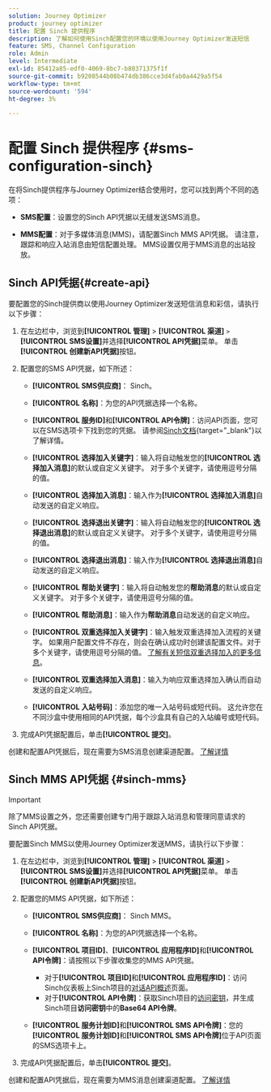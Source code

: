 ```yaml
---
solution: Journey Optimizer
product: journey optimizer
title: 配置 Sinch 提供程序
description: 了解如何使用Sinch配置您的环境以使用Journey Optimizer发送短信
feature: SMS, Channel Configuration
role: Admin
level: Intermediate
exl-id: 85412a85-edf0-4069-8bc7-b80371375f1f
source-git-commit: b9208544b08b474db386cce3d4fab0a4429a5f54
workflow-type: tm+mt
source-wordcount: '594'
ht-degree: 3%

---
```


# 配置 Sinch 提供程序 {#sms-configuration-sinch}

在将Sinch提供程序与Journey Optimizer结合使用时，您可以找到两个不同的选项：

* **SMS配置**：设置您的Sinch API凭据以无缝发送SMS消息。

* **MMS配置**：对于多媒体消息(MMS)，请配置Sinch MMS API凭据。 请注意，跟踪和响应入站消息由短信配置处理。 MMS设置仅用于MMS消息的出站投放。

## Sinch API凭据{#create-api}

要配置您的Sinch提供商以使用Journey Optimizer发送短信消息和彩信，请执行以下步骤：

1. 在左边栏中，浏览到&#x200B;**[!UICONTROL 管理]** > **[!UICONTROL 渠道]** `>` **[!UICONTROL SMS设置]**&#x200B;并选择&#x200B;**[!UICONTROL API凭据]**&#x200B;菜单。 单击&#x200B;**[!UICONTROL 创建新API凭据]**&#x200B;按钮。

1. 配置您的SMS API凭据，如下所述：

   * **[!UICONTROL SMS供应商]**： Sinch。

   * **[!UICONTROL 名称]**：为您的API凭据选择一个名称。

   * **[!UICONTROL 服务ID]**&#x200B;和&#x200B;**[!UICONTROL API令牌]**：访问API页面，您可以在SMS选项卡下找到您的凭据。 请参阅[Sinch文档](https://developers.sinch.com/docs/sms/getting-started/){target="_blank"}以了解详情。

   * **[!UICONTROL 选择加入关键字]**：输入将自动触发您的&#x200B;**[!UICONTROL 选择加入消息]**&#x200B;的默认或自定义关键字。 对于多个关键字，请使用逗号分隔的值。

   * **[!UICONTROL 选择加入消息]**：输入作为&#x200B;**[!UICONTROL 选择加入消息]**&#x200B;自动发送的自定义响应。

   * **[!UICONTROL 选择退出关键字]**：输入将自动触发您的&#x200B;**[!UICONTROL 选择退出消息]**&#x200B;的默认或自定义关键字。 对于多个关键字，请使用逗号分隔的值。

   * **[!UICONTROL 选择退出消息]**：输入作为&#x200B;**[!UICONTROL 选择退出消息]**&#x200B;自动发送的自定义响应。

   * **[!UICONTROL 帮助关键字]**：输入将自动触发您的&#x200B;**帮助消息**&#x200B;的默认或自定义关键字。 对于多个关键字，请使用逗号分隔的值。

   * **[!UICONTROL 帮助消息]**：输入作为&#x200B;**帮助消息**&#x200B;自动发送的自定义响应。

   * **[!UICONTROL 双重选择加入关键字]**：输入触发双重选择加入流程的关键字。 如果用户配置文件不存在，则会在确认成功时创建该配置文件。对于多个关键字，请使用逗号分隔的值。 [了解有关短信双重选择加入的更多信息](https://video.tv.adobe.com/v/3427129/?learn=on)。

   * **[!UICONTROL 双重选择加入消息]**：输入为响应双重选择加入确认而自动发送的自定义响应。

   * **[!UICONTROL 入站号码]**：添加您的唯一入站号码或短代码。 这允许您在不同沙盒中使用相同的API凭据，每个沙盒具有自己的入站编号或短代码。

1. 完成API凭据配置后，单击&#x200B;**[!UICONTROL 提交]**。

创建和配置API凭据后，现在需要为SMS消息创建渠道配置。 [了解详情](sms-configuration-surface.md)

## Sinch MMS API凭据 {#sinch-mms}

>[!IMPORTANT]
>
> 除了MMS设置之外，您还需要创建专门用于跟踪入站消息和管理同意请求的Sinch API凭据。

要配置Sinch MMS以使用Journey Optimizer发送MMS，请执行以下步骤：

1. 在左边栏中，浏览到&#x200B;**[!UICONTROL 管理]** > **[!UICONTROL 渠道]** `>` **[!UICONTROL SMS设置]**&#x200B;并选择&#x200B;**[!UICONTROL API凭据]**&#x200B;菜单。 单击&#x200B;**[!UICONTROL 创建新API凭据]**&#x200B;按钮。

1. 配置您的MMS API凭据，如下所述：

   * **[!UICONTROL SMS供应商]**： Sinch MMS。

   * **[!UICONTROL 名称]**：为您的API凭据选择一个名称。

   * **[!UICONTROL 项目ID]**、**[!UICONTROL 应用程序ID]**&#x200B;和&#x200B;**[!UICONTROL API令牌]**：请按照以下步骤收集您的MMS API凭据。

      * 对于&#x200B;**[!UICONTROL 项目ID]**&#x200B;和&#x200B;**[!UICONTROL 应用程序ID]**：访问Sinch仪表板上Sinch项目的[对话API概述](https://dashboard.sinch.com/convapi/overview)页面。
      * 对于&#x200B;**[!UICONTROL API令牌]**：获取Sinch项目的[访问密钥](https://community.sinch.com/t5/Customer-Dashboard/Sinch-Access-Keys/ta-p/12638)，并生成Sinch项目&#x200B;**访问密钥**&#x200B;中的&#x200B;**Base64 API令牌**。

   * **[!UICONTROL 服务计划ID]**&#x200B;和&#x200B;**[!UICONTROL SMS API令牌]**：您的&#x200B;**[!UICONTROL 服务计划ID]**&#x200B;和&#x200B;**[!UICONTROL SMS API令牌]**&#x200B;位于API页面的SMS选项卡上。

1. 完成API凭据配置后，单击&#x200B;**[!UICONTROL 提交]**。

创建和配置API凭据后，现在需要为MMS消息创建渠道配置。 [了解详情](sms-configuration-surface.md)
